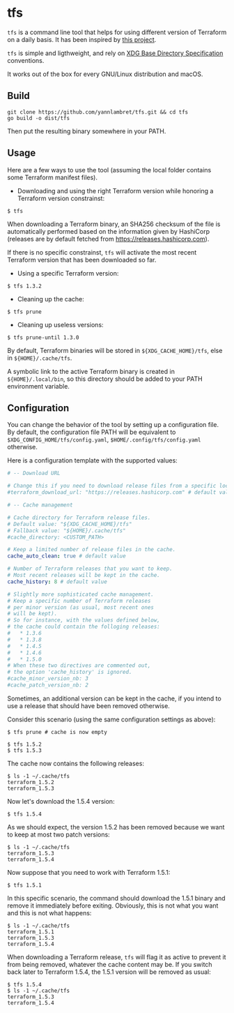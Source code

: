 # tfs

`tfs` is a command line tool that helps for using different version of Terraform
on a daily basis. It has been inspired by [this project](https://github.com/warrensbox/terraform-switcher).

`tfs` is simple and ligthweight, and rely on [XDG Base Directory Specification](https://specifications.freedesktop.org/basedir-spec/basedir-spec-latest.html)
conventions.

It works out of the box for every GNU/Linux distribution and macOS.

## Build

```text
git clone https://github.com/yannlambret/tfs.git && cd tfs
go build -o dist/tfs
```

Then put the resulting binary somewhere in your PATH.

## Usage

Here are a few ways to use the tool (assuming the local folder contains some
Terraform manifest files).

* Downloading and using the right Terraform version while honoring a Terraform
version constrainst:

```
$ tfs
```

When downloading a Terraform binary, an SHA256 checksum of the file is
automatically performed based on the information given by HashiCorp
(releases are by default fetched from https://releases.hashicorp.com).

If there is no specific constrainst, `tfs` will activate the most recent
Terraform version that has been downloaded so far.

* Using a specific Terraform version:

```
$ tfs 1.3.2
```

* Cleaning up the cache:

```
$ tfs prune
```

* Cleaning up useless versions:

```
$ tfs prune-until 1.3.0
```

By default, Terraform binaries will be stored in `${XDG_CACHE_HOME}/tfs`, else in
`${HOME}/.cache/tfs`.

A symbolic link to the active Terraform binary is created in `${HOME}/.local/bin`,
so this directory should be added to your PATH environment variable.

## Configuration

You can change the behavior of the tool by setting up a configuration file.
By default, the configuration file PATH will be equivalent to
`$XDG_CONFIG_HOME/tfs/config.yaml`, `$HOME/.config/tfs/config.yaml` otherwise.

Here is a configuration template with the supported values:

```yaml
# -- Download URL

# Change this if you need to download release files from a specific location.
#terraform_download_url: "https://releases.hashicorp.com" # default value

# -- Cache management

# Cache directory for Terraform release files.
# Default value: "${XDG_CACHE_HOME}/tfs"
# Fallback value: "${HOME}/.cache/tfs"
#cache_directory: <CUSTOM_PATH>

# Keep a limited number of release files in the cache.
cache_auto_clean: true # default value

# Number of Terraform releases that you want to keep.
# Most recent releases will be kept in the cache.
cache_history: 8 # default value

# Slightly more sophisticated cache management.
# Keep a specific number of Terraform releases
# per minor version (as usual, most recent ones
# will be kept).
# So for instance, with the values defined below,
# the cache could contain the folloging releases:
#   * 1.3.6
#   * 1.3.8
#   * 1.4.5
#   * 1.4.6
#   * 1.5.0
# When these two directives are commented out,
# the option 'cache_history' is ignored.
#cache_minor_version_nb: 3
#cache_patch_version_nb: 2
```

Sometimes, an additional version can be kept in the cache, if you intend to use
a release that should have been removed otherwise.

Consider this scenario (using the same configuration settings as above):

```
$ tfs prune # cache is now empty
```

```
$ tfs 1.5.2
$ tfs 1.5.3
```

The cache now contains the following releases:

```
$ ls -1 ~/.cache/tfs
terraform_1.5.2
terraform_1.5.3
```

Now let's download the 1.5.4 version:

```
$ tfs 1.5.4
```

As we should expect, the version 1.5.2 has been removed because we want to keep
at most two patch versions:

```
$ ls -1 ~/.cache/tfs
terraform_1.5.3
terraform_1.5.4
```

Now suppose that you need to work with Terraform 1.5.1:

```
$ tfs 1.5.1
```

In this specific scenario, the command should download the 1.5.1 binary and
remove it immediately before exiting. Obviously, this is not what you want
and this is not what happens:

```
$ ls -1 ~/.cache/tfs
terraform_1.5.1
terraform_1.5.3
terraform_1.5.4
```

When downloading a Terraform release, `tfs` will flag it as active to prevent
it from being removed, whatever the cache content may be. If you switch back
later to Terraform 1.5.4, the 1.5.1 version will be removed as usual:

```
$ tfs 1.5.4
$ ls -1 ~/.cache/tfs
terraform_1.5.3
terraform_1.5.4
```